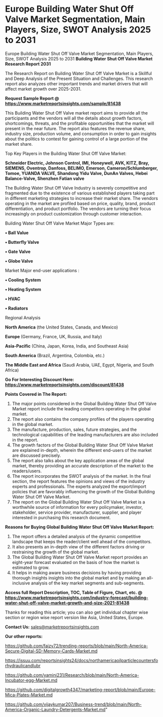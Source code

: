 # Europe Building Water Shut Off Valve Market Segmentation, Main Players, Size, SWOT Analysis 2025 to 2031
Europe Building Water Shut Off Valve Market Segmentation, Main Players, Size, SWOT Analysis 2025 to 2031
<strong>Building Water Shut Off Valve Market Research Report 2031</strong>

The Research Report on Building Water Shut Off Valve Market is a Skillful and Deep Analysis of the Present Situation and Challenges. This research report also analyzes other important trends and market drivers that will affect market growth over 2025-2031.

<strong>Request Sample Report @ <a href=https://www.marketreportsinsights.com/sample/81438>https://www.marketreportsinsights.com/sample/81438</a></strong>

This Building Water Shut Off Valve market report aims to provide all the participants and the vendors will all the details about growth factors, shortcomings, threats, and the profitable opportunities that the market will present in the near future. The report also features the revenue share, industry size, production volume, and consumption in order to gain insights about the politics to contest for gaining control of a large portion of the market share.

Top Key Players in the Building Water Shut Off Valve Market:

<strong>Schneider Electric, Johnson Control, IMI, Honeywell, AVK, KITZ, Bray, SIEMENS, Oventrop, Danfoss, BELIMO, Emerson, Cameron/Schlumberger, Tomoe, YUANDA VALVE, Shandong Yidu Valve, DunAn Valves, Hebei Balance-Valve, Shenzhen Fatian valve</strong>

The Building Water Shut Off Valve Industry is severely competitive and fragmented due to the existence of various established players taking part in different marketing strategies to increase their market share. The vendors operating in the market are profiled based on price, quality, brand, product differentiation, and product portfolio. The vendors are turning their focus increasingly on product customization through customer interaction.

Building Water Shut Off Valve Market Major Types are:

<strong>• Ball Value

• Butterfly Valve

• Gate Valve

• Globe Valve</strong>

Market Major end-user applications :

<strong>• Cooling System

• Heating System

• HVAC

• Radiators</strong>

Regional Analysis

</u><strong><b>North America</b></strong> (the United States, Canada, and Mexico)

<strong><b>Europe </b></strong>(Germany, France, UK, Russia, and Italy)

<strong><b>Asia-Pacific</b></strong> (China, Japan, Korea, India, and Southeast Asia)

<strong><b>South America</b></strong> (Brazil, Argentina, Colombia, etc.)

<strong><b>The Middle East and Africa</b></strong> (Saudi Arabia, UAE, Egypt, Nigeria, and South Africa)

<strong>Go For Interesting Discount Here: <a href=https://www.marketreportsinsights.com/discount/81438>https://www.marketreportsinsights.com/discount/81438</a></strong>

<strong>Points Covered in The Report:</strong>
<ol>
  <li>The major points considered in the Global Building Water Shut Off Valve Market report include the leading competitors operating in the global market.</li>
  <li>The report also contains the company profiles of the players operating in the global market.</li>
  <li>The manufacture, production, sales, future strategies, and the technological capabilities of the leading manufacturers are also included in the report.</li>
  <li>The growth factors of the Global Building Water Shut Off Valve Market are explained in-depth, wherein the different end-users of the market are discussed precisely.</li>
  <li>The report also talks about the key application areas of the global market, thereby providing an accurate description of the market to the readers/users.</li>
  <li>The report incorporates the SWOT analysis of the market. In the final section, the report features the opinions and views of the industry experts and professionals. The experts analyzed the export/import policies that are favorably influencing the growth of the Global Building Water Shut Off Valve Market.</li>
  <li>The report on the Global Building Water Shut Off Valve Market is a worthwhile source of information for every policymaker, investor, stakeholder, service provider, manufacturer, supplier, and player interested in purchasing this research document.</li>
</ol>
<strong>Reasons for Buying Global Building Water Shut Off Valve Market Report:</strong>

<ol>
  <li>The report offers a detailed analysis of the dynamic competitive landscape that keeps the reader/client well ahead of the competitors.</li>
  <li>It also presents an in-depth view of the different factors driving or restraining the growth of the global market.</li>
  <li>The Global Building Water Shut Off Valve Market report provides an eight-year forecast evaluated on the basis of how the market is estimated to grow.</li>
  <li>It helps in making aware business decisions by having providing thorough insights insights into the global market and by making an all-inclusive analysis of the key market segments and sub-segments.</li>
</ol>
<strong>Access full Report Description, TOC, Table of Figure, Chart, etc. @ <a href=https://www.marketreportsinsights.com/industry-forecast/building-water-shut-off-valve-market-growth-and-size-2021-81438>https://www.marketreportsinsights.com/industry-forecast/building-water-shut-off-valve-market-growth-and-size-2021-81438</a></strong>


Thanks for reading this article; you can also get individual chapter wise section or region wise report version like Asia, United States, Europe.

<strong>Contact Us:</strong>
sales@marketreportsinsights.com

<strong>Our other reports:</strong>

<a href=https://github.com/faizy72/trending-reports/blob/main/North-America-Secure-Digital-SD-Memory-Cards-Market.md>https://github.com/faizy72/trending-reports/blob/main/North-America-Secure-Digital-SD-Memory-Cards-Market.md</a>

<a href=https://issuu.com/reportsinsights24/docs/northamericaoilparticlecountersforhydraulicandlubr>https://issuu.com/reportsinsights24/docs/northamericaoilparticlecountersforhydraulicandlubr</a>

<a href=https://github.com/yamini231/Research/blob/main/North-America-Incubator-egg-Market.md>https://github.com/yamini231/Research/blob/main/North-America-Incubator-egg-Market.md</a>

<a href=https://github.com/digitalgrowth4347/marketing-report/blob/main/Europe-Mica-Plates-Market.md>https://github.com/digitalgrowth4347/marketing-report/blob/main/Europe-Mica-Plates-Market.md</a>

<a href=https://github.com/vijaykumar207/Business-trend/blob/main/North-America-Organic-Laundry-Detergents-Market.md>https://github.com/vijaykumar207/Business-trend/blob/main/North-America-Organic-Laundry-Detergents-Market.md</a>"
